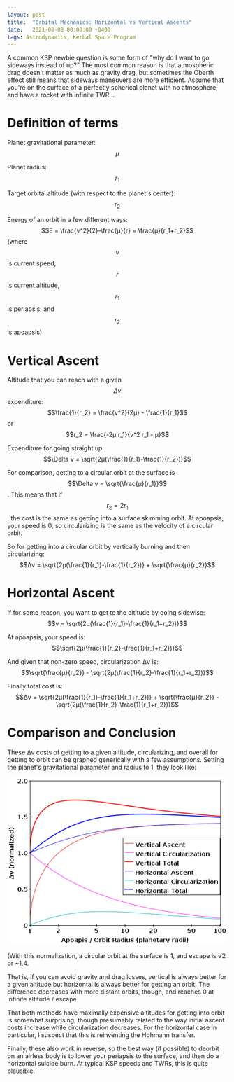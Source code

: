 ```yaml
---
layout: post
title:  "Orbital Mechanics: Horizontal vs Vertical Ascents"
date:   2021-08-08 00:00:00 -0400
tags: Astrodynamics, Kerbal Space Program
---
```

<script type="text/javascript" async
  src="https://cdnjs.cloudflare.com/ajax/libs/mathjax/2.7.4/MathJax.js?config=TeX-MML-AM_CHTML">
</script>

A common KSP newbie question is some form of "why do I want to go sideways instead of up?" The most common reason is that atmospheric drag doesn't matter as much as gravity drag, but sometimes the Oberth effect still means that sideways maneuvers are more efficient. Assume that you're on the surface of a perfectly spherical planet with no atmosphere, and have a rocket with infinite TWR...

# Definition of terms
Planet gravitational parameter: $$μ$$

Planet radius: $$r_1$$

Target orbital altitude (with respect to the planet's center): $$r_2$$

Energy of an orbit in a few different ways: $$E = \frac{v^2}{2}-\frac{μ}{r} = \frac{μ}{r_1+r_2}$$ (where $$v$$ is current speed, $$r$$ is current altitude, $$r_1$$ is periapsis, and $$r_2$$ is apoapsis)

# Vertical Ascent
Altitude that you can reach with a given $$\Delta v$$ expenditure:
$$\frac{1}{r_2} = \frac{v^2}{2μ} - \frac{1}{r_1}$$ or $$r_2 = \frac{-2μ r_1}{v^2 r_1 - μ}$$

Expenditure for going straight up:
$$\Delta v = \sqrt{2μ(\frac{1}{r_1}-\frac{1}{r_2})}$$

For comparison, getting to a circular orbit at the surface is
$$\Delta v = \sqrt{\frac{μ}{r_1}}$$. This means that if $$r_2 = 2 r_1$$, the cost is the same as getting into a surface skimming orbit. At apoapsis, your speed is 0, so circularizing is the same as the velocity of a circular orbit. 

So for getting into a circular orbit by vertically burning and then circularizing: $$Δv = \sqrt{2μ(\frac{1}{r_1}-\frac{1}{r_2})} + \sqrt{\frac{μ}{r_2}}$$

# Horizontal Ascent
If for some reason, you want to get to the altitude by going sidewise: $$v = \sqrt{2μ(\frac{1}{r_1}-\frac{1}{r_1+r_2})}$$

At apoapsis, your speed is: $$\sqrt{2μ(\frac{1}{r_2}-\frac{1}{r_1+r_2})}$$

And given that non-zero speed, circularization Δv is: $$\sqrt{\frac{μ}{r_2}} - \sqrt{2μ(\frac{1}{r_2}-\frac{1}{r_1+r_2})}$$

Finally total cost is: $$Δv = \sqrt{2μ(\frac{1}{r_1}-\frac{1}{r_1+r_2})} + \sqrt{\frac{μ}{r_2}} - \sqrt{2μ(\frac{1}{r_2}-\frac{1}{r_1+r_2})}$$

# Comparison and Conclusion
These Δv costs of getting to a given altitude, circularizing, and overall for getting to orbit can be graphed generically with a few assumptions. Setting the planet's gravitational parameter and radius to 1, they look like:

![Graph of Δv vs apoapsis for horizontal vs vertical ascents into a circular orbit at a given altitude. Δv has been normalized so that a circular orbit at 1 planetary radius is 1.0 and escape is √2 or about 1.4.](/images/ascents.png)

(With this normalization, a circular orbit at the surface is 1, and escape is √2 or ~1.4.

That is, if you can avoid gravity and drag losses, vertical is always better for a given altitude but horizontal is always better for getting an orbit. The difference decreases with more distant orbits, though, and reaches 0 at infinite altitude / escape.

That both methods have maximally expensive altitudes for getting into orbit is somewhat surprising, though presumably related to the way initial ascent costs increase while circularization decreases. For the horizontal case in particular, I suspect that this is reinventing the Hohmann transfer.

Finally, these also work in reverse, so the best way (if possible) to deorbit on an airless body is to lower your periapsis to the surface, and then do a horizontal suicide burn. At typical KSP speeds and TWRs, this is quite plausible.

